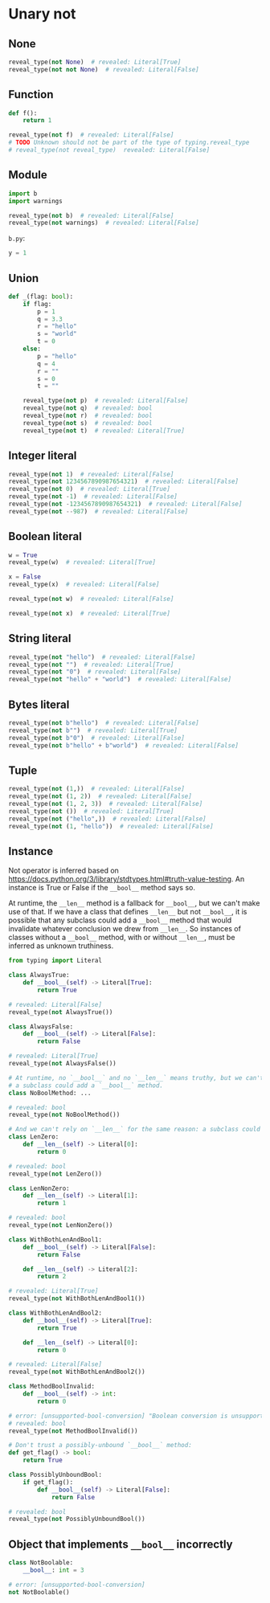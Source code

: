 # Unary not

## None

```py
reveal_type(not None)  # revealed: Literal[True]
reveal_type(not not None)  # revealed: Literal[False]
```

## Function

```py
def f():
    return 1

reveal_type(not f)  # revealed: Literal[False]
# TODO Unknown should not be part of the type of typing.reveal_type
# reveal_type(not reveal_type)  revealed: Literal[False]
```

## Module

```py
import b
import warnings

reveal_type(not b)  # revealed: Literal[False]
reveal_type(not warnings)  # revealed: Literal[False]
```

`b.py`:

```py
y = 1
```

## Union

```py
def _(flag: bool):
    if flag:
        p = 1
        q = 3.3
        r = "hello"
        s = "world"
        t = 0
    else:
        p = "hello"
        q = 4
        r = ""
        s = 0
        t = ""

    reveal_type(not p)  # revealed: Literal[False]
    reveal_type(not q)  # revealed: bool
    reveal_type(not r)  # revealed: bool
    reveal_type(not s)  # revealed: bool
    reveal_type(not t)  # revealed: Literal[True]
```

## Integer literal

```py
reveal_type(not 1)  # revealed: Literal[False]
reveal_type(not 1234567890987654321)  # revealed: Literal[False]
reveal_type(not 0)  # revealed: Literal[True]
reveal_type(not -1)  # revealed: Literal[False]
reveal_type(not -1234567890987654321)  # revealed: Literal[False]
reveal_type(not --987)  # revealed: Literal[False]
```

## Boolean literal

```py
w = True
reveal_type(w)  # revealed: Literal[True]

x = False
reveal_type(x)  # revealed: Literal[False]

reveal_type(not w)  # revealed: Literal[False]

reveal_type(not x)  # revealed: Literal[True]
```

## String literal

```py
reveal_type(not "hello")  # revealed: Literal[False]
reveal_type(not "")  # revealed: Literal[True]
reveal_type(not "0")  # revealed: Literal[False]
reveal_type(not "hello" + "world")  # revealed: Literal[False]
```

## Bytes literal

```py
reveal_type(not b"hello")  # revealed: Literal[False]
reveal_type(not b"")  # revealed: Literal[True]
reveal_type(not b"0")  # revealed: Literal[False]
reveal_type(not b"hello" + b"world")  # revealed: Literal[False]
```

## Tuple

```py
reveal_type(not (1,))  # revealed: Literal[False]
reveal_type(not (1, 2))  # revealed: Literal[False]
reveal_type(not (1, 2, 3))  # revealed: Literal[False]
reveal_type(not ())  # revealed: Literal[True]
reveal_type(not ("hello",))  # revealed: Literal[False]
reveal_type(not (1, "hello"))  # revealed: Literal[False]
```

## Instance

Not operator is inferred based on
<https://docs.python.org/3/library/stdtypes.html#truth-value-testing>. An instance is True or False
if the `__bool__` method says so.

At runtime, the `__len__` method is a fallback for `__bool__`, but we can't make use of that. If we
have a class that defines `__len__` but not `__bool__`, it is possible that any subclass could add a
`__bool__` method that would invalidate whatever conclusion we drew from `__len__`. So instances of
classes without a `__bool__` method, with or without `__len__`, must be inferred as unknown
truthiness.

```py
from typing import Literal

class AlwaysTrue:
    def __bool__(self) -> Literal[True]:
        return True

# revealed: Literal[False]
reveal_type(not AlwaysTrue())

class AlwaysFalse:
    def __bool__(self) -> Literal[False]:
        return False

# revealed: Literal[True]
reveal_type(not AlwaysFalse())

# At runtime, no `__bool__` and no `__len__` means truthy, but we can't rely on that, because
# a subclass could add a `__bool__` method.
class NoBoolMethod: ...

# revealed: bool
reveal_type(not NoBoolMethod())

# And we can't rely on `__len__` for the same reason: a subclass could add `__bool__`.
class LenZero:
    def __len__(self) -> Literal[0]:
        return 0

# revealed: bool
reveal_type(not LenZero())

class LenNonZero:
    def __len__(self) -> Literal[1]:
        return 1

# revealed: bool
reveal_type(not LenNonZero())

class WithBothLenAndBool1:
    def __bool__(self) -> Literal[False]:
        return False

    def __len__(self) -> Literal[2]:
        return 2

# revealed: Literal[True]
reveal_type(not WithBothLenAndBool1())

class WithBothLenAndBool2:
    def __bool__(self) -> Literal[True]:
        return True

    def __len__(self) -> Literal[0]:
        return 0

# revealed: Literal[False]
reveal_type(not WithBothLenAndBool2())

class MethodBoolInvalid:
    def __bool__(self) -> int:
        return 0

# error: [unsupported-bool-conversion] "Boolean conversion is unsupported for type `MethodBoolInvalid`; the return type of its bool method (`int`) isn't assignable to `bool"
# revealed: bool
reveal_type(not MethodBoolInvalid())

# Don't trust a possibly-unbound `__bool__` method:
def get_flag() -> bool:
    return True

class PossiblyUnboundBool:
    if get_flag():
        def __bool__(self) -> Literal[False]:
            return False

# revealed: bool
reveal_type(not PossiblyUnboundBool())
```

## Object that implements `__bool__` incorrectly

<!-- snapshot-diagnostics -->

```py
class NotBoolable:
    __bool__: int = 3

# error: [unsupported-bool-conversion]
not NotBoolable()
```

